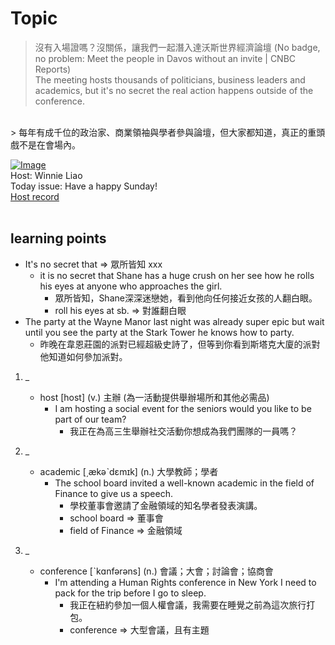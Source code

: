 # Topic

> 沒有入場證嗎？沒關係，讓我們一起潛入達沃斯世界經濟論壇 (No badge, no problem: Meet the people in Davos without an invite | CNBC Reports) <br>
> The meeting hosts thousands of politicians, business leaders and academics, but it's no secret the real action happens outside of the conference.
 <br>
> 每年有成千位的政治家、商業領袖與學者參與論壇，但大家都知道，真正的重頭戲不是在會場內。 <br>

[![Image](https://cdn.voicetube.com/assets/thumbnails/FJxjHP9_aJ8.jpg)](https://www.youtube.com/embed/FJxjHP9_aJ8?rel=0&showinfo=0&cc_load_policy=0&controls=1&autoplay=1&iv_load_policy=3&playsinline=1&wmode=transparent&start=18&end=26&enablejsapi=1&origin=https://tw.voicetube.com&widgetid=1)<br>
Host: Winnie Liao
<br>Today issue: Have a happy Sunday!
<br>
[Host record](https://cdn.voicetube.com/tmp/everyday_records/callmeboss901/2859.mp3)
<br><br>
## learning points
* It's no secret that => 眾所皆知 xxx
	- it is no secret that Shane has a huge crush on her see how he rolls his eyes at anyone who approaches the girl.
		+ 眾所皆知，Shane深深迷戀她，看到他向任何接近女孩的人翻白眼。
		+ roll his eyes at sb. => 對誰翻白眼
* The party at the Wayne Manor last night was already super epic but wait until you see the party at the Stark Tower he knows how to party.
	- 昨晚在韋恩莊園的派對已經超級史詩了，但等到你看到斯塔克大廈的派對他知道如何參加派對。
1. _
	* host [host] (v.) 主辦 (為一活動提供舉辦場所和其他必需品)
		- I am hosting a social event for the seniors would you like to be part of our team?
			+ 我正在為高三生舉辦社交活動你想成為我們團隊的一員嗎？

2. _
	* academic [͵ækəˋdɛmɪk] (n.) 大學教師；學者
		- The school board invited a well-known academic in the field of Finance to give us a speech.
			+ 學校董事會邀請了金融領域的知名學者發表演講。
			+ school board => 董事會
			+ field of Finance => 金融領域

3. _
	* conference [ˋkɑnfərəns] (n.) 會議；大會；討論會；協商會
		- I'm attending a Human Rights conference in New York I need to pack for the trip before I go to sleep.
			+ 我正在紐約參加一個人權會議，我需要在睡覺之前為這次旅行打包。
			+ conference  => 大型會議，且有主題
